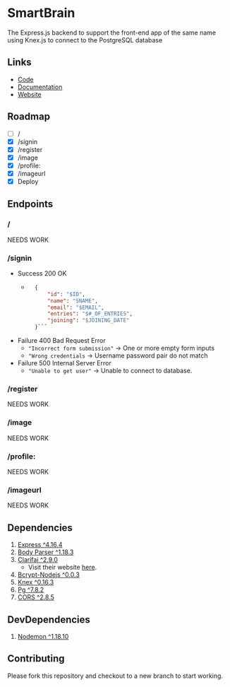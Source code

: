 # SmartBrain

The Express.js backend to support the front-end app of the same name using Knex.js to connect to the PostgreSQL database

## Links

-   [Code](https://github.com/nair-ayush/SmartBrain)
-   [Documentation](https://nair-ayush.github.io/SmartBrain/)
-   [Website](https://smartbraincla.herokuapp.com/)

## Roadmap

-   [ ] /
-   [x] /signin
-   [x] /register
-   [x] /image
-   [x] /profile:<id>
-   [x] /imageurl
-   [x] Deploy

## Endpoints

### /

NEEDS WORK

### /signin

-   Success 200 OK
    -   ````json
          {
              "id": "$ID",
              "name": "SNAME",
              "email": "$EMAIL",
              "entries": "$#_OF_ENTRIES",
              "joining": "$JOINING_DATE"
          }```
        ````
-   Failure 400 Bad Request Error
    -   `"Incorrect form submission"` -> One or more empty form inputs
    -   `"Wrong credentials` -> Username password pair do not match
-   Failure 500 Internal Server Error
    -   `"Unable to get user"` -> Unable to connect to database.

### /register

NEEDS WORK

### /image

NEEDS WORK

### /profile:<id>

NEEDS WORK

### /imageurl

NEEDS WORK

## Dependencies

1. [Express ^4.16.4](https://www.npmjs.com/package/express)
2. [Body Parser ^1.18.3](https://www.npmjs.com/package/body-parser)
3. [Clarifai ^2.9.0](https://www.npmjs.com/package/clarifai)
    - Visit their website [here](https://clarifai.com/).
4. [Bcrypt-Nodejs ^0.0.3](https://www.npmjs.com/package/bcrypt-nodejs)
5. [Knex ^0.16.3](https://www.npmjs.com/package/knex)
6. [Pg ^7.8.2](https://www.npmjs.com/package/express)
7. [CORS ^2.8.5](https://www.npmjs.com/package/cors)

## DevDependencies

1. [Nodemon ^1.18.10](https://www.npmjs.com/package/nodemon)

## Contributing

Please fork this repository and checkout to a new branch to start working.
